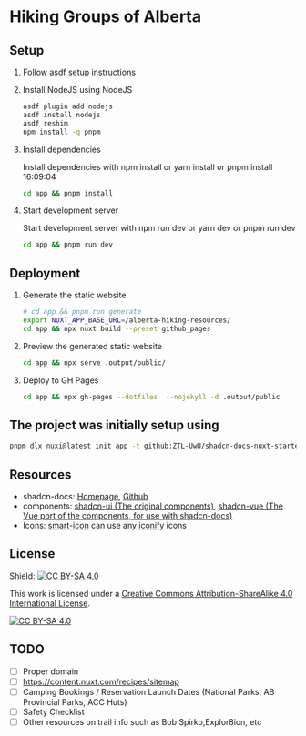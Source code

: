 # Hiking Groups of Alberta

## Setup

1. Follow [asdf setup instructions](https://asdf-vm.com/guide/getting-started.html#_3-install-asdf)
2. Install NodeJS using NodeJS

    ```bash
    asdf plugin add nodejs
    asdf install nodejs
    asdf reshim
    npm install -g pnpm
    ```
3. Install dependencies

    Install dependencies with npm install or yarn install or pnpm install                                                                                                                                                                                              16:09:04

    ```bash
    cd app && pnpm install
    ````
4. Start development server

    Start development server with npm run dev or yarn dev or pnpm run dev 

    ```bash
    cd app && pnpm run dev
    ```

## Deployment

1. Generate the static website

    ```bash
    # cd app && pnpm run generate
    export NUXT_APP_BASE_URL=/alberta-hiking-resources/
    cd app && npx nuxt build --preset github_pages
    ```
2. Preview the generated static website

    ```bash
    cd app && npx serve .output/public/
    ```
3. Deploy to GH Pages

    ```bash
    cd app && npx gh-pages --dotfiles  --nojekyll -d .output/public
    ```
## The project was initially setup using

```bash
pnpm dlx nuxi@latest init app -t github:ZTL-UwU/shadcn-docs-nuxt-starter
```


## Resources
- shadcn-docs: [Homepage](https://shadcn-docs-nuxt.vercel.app/), [Github](https://github.com/ZTL-UwU/shadcn-docs-nuxt?tab=readme-ov-file)
- components: [shadcn-ui (The original components)](https://ui.shadcn.com/), [shadcn-vue (The Vue port of the components, for use with shadcn-docs)](https://www.shadcn-vue.com/)
- Icons: [smart-icon](https://shadcn-docs-nuxt.vercel.app/components/docs/icon#smart-icon) can use any [iconify](https://iconify.design/) icons

## License

Shield: [![CC BY-SA 4.0][cc-by-sa-shield]][cc-by-sa]

This work is licensed under a
[Creative Commons Attribution-ShareAlike 4.0 International License][cc-by-sa].

[![CC BY-SA 4.0][cc-by-sa-image]][cc-by-sa]

[cc-by-sa]: http://creativecommons.org/licenses/by-sa/4.0/
[cc-by-sa-image]: https://licensebuttons.net/l/by-sa/4.0/88x31.png
[cc-by-sa-shield]: https://img.shields.io/badge/License-CC%20BY--SA%204.0-lightgrey.svg


## TODO

- [ ] Proper domain
- [ ] https://content.nuxt.com/recipes/sitemap
- [ ] Camping Bookings / Reservation Launch Dates (National Parks, AB Provincial Parks, ACC Huts)
- [ ] Safety Checklist
- [ ] Other resources on trail info such as Bob Spirko,Explor8ion, etc

